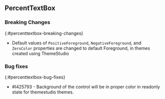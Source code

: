 ## PercentTextBox

### Breaking Changes
{:#percenttextbox-breaking-changes}

* Default values of `PositiveForeground`, `NegativeForeground`, and `ZeroColor` properties are changed to default Foreground, in themes created using ThemeStudio


### Bug fixes
{:#percenttextbox-bug-fixes}

* \#I425793 - Background of the control will be in proper color in readonly state for themestudio themes.

